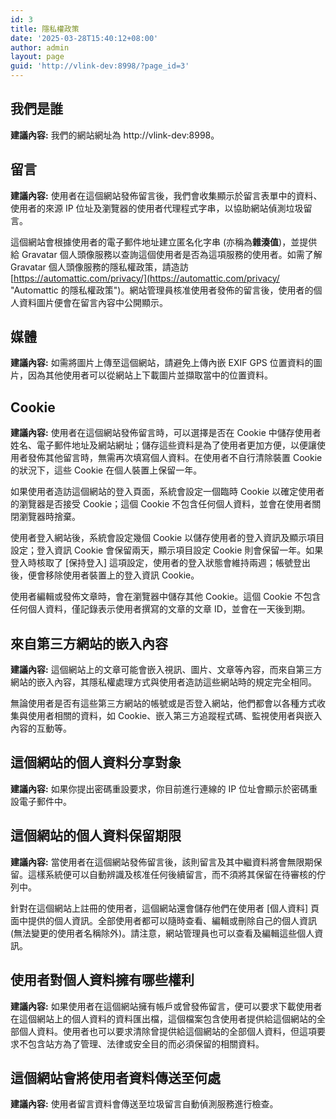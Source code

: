 ```yaml
---
id: 3
title: 隱私權政策
date: '2025-03-28T15:40:12+08:00'
author: admin
layout: page
guid: 'http://vlink-dev:8998/?page_id=3'
---
```


## 我們是誰

**建議內容:** 我們的網站網址為 http://vlink-dev:8998。

## 留言

**建議內容:** 使用者在這個網站發佈留言後，我們會收集顯示於留言表單中的資料、使用者的來源 IP 位址及瀏覽器的使用者代理程式字串，以協助網站偵測垃圾留言。

這個網站會根據使用者的電子郵件地址建立匿名化字串 (亦稱為**雜湊值**)，並提供給 Gravatar 個人頭像服務以查詢這個使用者是否為這項服務的使用者。如需了解 Gravatar 個人頭像服務的隱私權政策，請造訪 [https://automattic.com/privacy/](https://automattic.com/privacy/ "Automattic 的隱私權政策")。網站管理員核准使用者發佈的留言後，使用者的個人資料圖片便會在留言內容中公開顯示。

## 媒體

**建議內容:** 如需將圖片上傳至這個網站，請避免上傳內嵌 EXIF GPS 位置資料的圖片，因為其他使用者可以從網站上下載圖片並擷取當中的位置資料。

## Cookie

**建議內容:** 使用者在這個網站發佈留言時，可以選擇是否在 Cookie 中儲存使用者姓名、電子郵件地址及網站網址；儲存這些資料是為了使用者更加方便，以便讓使用者發佈其他留言時，無需再次填寫個人資料。在使用者不自行清除裝置 Cookie 的狀況下，這些 Cookie 在個人裝置上保留一年。

如果使用者造訪這個網站的登入頁面，系統會設定一個臨時 Cookie 以確定使用者的瀏覽器是否接受 Cookie；這個 Cookie 不包含任何個人資料，並會在使用者關閉瀏覽器時捨棄。

使用者登入網站後，系統會設定幾個 Cookie 以儲存使用者的登入資訊及顯示項目設定；登入資訊 Cookie 會保留兩天，顯示項目設定 Cookie 則會保留一年。如果登入時核取了 \[保持登入\] 這項設定，使用者的登入狀態會維持兩週；帳號登出後，便會移除使用者裝置上的登入資訊 Cookie。

使用者編輯或發佈文章時，會在瀏覽器中儲存其他 Cookie。這個 Cookie 不包含任何個人資料，僅記錄表示使用者撰寫的文章的文章 ID，並會在一天後到期。

## 來自第三方網站的嵌入內容

**建議內容:** 這個網站上的文章可能會嵌入視訊、圖片、文章等內容，而來自第三方網站的嵌入內容，其隱私權處理方式與使用者造訪這些網站時的規定完全相同。

無論使用者是否有這些第三方網站的帳號或是否登入網站，他們都會以各種方式收集與使用者相關的資料，如 Cookie、嵌入第三方追蹤程式碼、監視使用者與嵌入內容的互動等。

## 這個網站的個人資料分享對象

**建議內容:** 如果你提出密碼重設要求，你目前進行連線的 IP 位址會顯示於密碼重設電子郵件中。

## 這個網站的個人資料保留期限

**建議內容:** 當使用者在這個網站發佈留言後，該則留言及其中繼資料將會無限期保留。這樣系統便可以自動辨識及核准任何後續留言，而不須將其保留在待審核的佇列中。

針對在這個網站上註冊的使用者，這個網站還會儲存他們在使用者 \[個人資料\] 頁面中提供的個人資訊。全部使用者都可以隨時查看、編輯或刪除自己的個人資訊 (無法變更的使用者名稱除外)。請注意，網站管理員也可以查看及編輯這些個人資訊。

## 使用者對個人資料擁有哪些權利

**建議內容:** 如果使用者在這個網站擁有帳戶或曾發佈留言，便可以要求下載使用者在這個網站上的個人資料的資料匯出檔，這個檔案包含使用者提供給這個網站的全部個人資料。使用者也可以要求清除曾提供給這個網站的全部個人資料，但這項要求不包含站方為了管理、法律或安全目的而必須保留的相關資料。

## 這個網站會將使用者資料傳送至何處

**建議內容:** 使用者留言資料會傳送至垃圾留言自動偵測服務進行檢查。